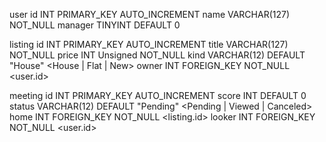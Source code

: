 user
  id INT PRIMARY_KEY AUTO_INCREMENT
  name VARCHAR(127) NOT_NULL
  manager TINYINT DEFAULT 0

listing
  id INT PRIMARY_KEY AUTO_INCREMENT
  title VARCHAR(127) NOT_NULL
  price INT Unsigned NOT_NULL
  kind VARCHAR(12) DEFAULT "House" <House | Flat | New>
  owner INT FOREIGN_KEY NOT_NULL <user.id>

meeting
  id INT PRIMARY_KEY AUTO_INCREMENT
  score INT DEFAULT 0
  status VARCHAR(12) DEFAULT "Pending" <Pending | Viewed | Canceled>
  home INT FOREIGN_KEY NOT_NULL <listing.id>
  looker INT FOREIGN_KEY NOT_NULL <user.id>